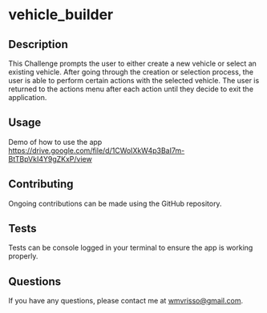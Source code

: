 # vehicle_builder

## Description
This Challenge prompts the user to either create a new vehicle or select an existing vehicle. After going through the creation or selection process, the user is able to perform certain actions with the selected vehicle. The user is returned to the actions menu after each action until they decide to exit the application.

## Usage
Demo of how to use the app https://drive.google.com/file/d/1CWoIXkW4p3BaI7m-BtTBpVkI4Y9gZKxP/view 

## Contributing
Ongoing contributions can be made using the GitHub repository. 

## Tests
Tests can be console logged in your terminal to ensure the app is working properly. 

## Questions
If you have any questions, please contact me at wmvrisso@gmail.com.
